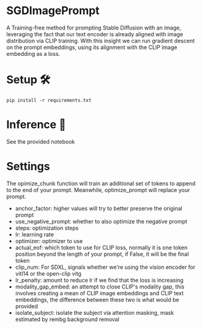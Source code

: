# SGDImagePrompt
A Training-free method for prompting Stable Diffusion with an image, leveraging the fact that our text encoder is already aligned
with image distribution via CLIP training.
With this insight we can run gradient descent on the prompt embeddings, using its alignment with the CLIP image embedding as a loss.


# Setup 🛠
```
pip install -r requirements.txt
```


# Inference 🚀
See the provided notebook

# Settings
The opimize_chunk function will train an additional set of tokens to append to the end of your prompt. 
Meanwhile, optimize_prompt will replace your prompt.
- anchor_factor: higher values will try to better preserve the original prompt
- use_negative_prompt: whether to also optimize the negative prompt
- steps: optimization steps
- lr: learning rate
- optimizer: optimizer to use
- actual_eof: which token to use for CLIP loss, normally it is one token position beyond the length of your prompt, if False, it will be the final token
- clip_num: For SDXL, signals whether we're using the vision encoder for vitl14 or the open-clip vitg
- lr_penalty: amount to reduce lr if we find that the loss is increasing
- modality_gap_embed: an attempt to close CLIP's modality gap, this involves creating a mean of CLIP image embeddings and CLIP text embeddings, the difference between these two is what would be provided
- isolate_subject: isolate the subject via attention masking, mask estimated by rembg background removal

